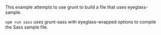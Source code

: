 This example attempts to use grunt to build a file that uses eyeglass-sample.

`npm run sass` uses grunt-sass with eyeglass-wrapped options to compile the Sass sample file.
